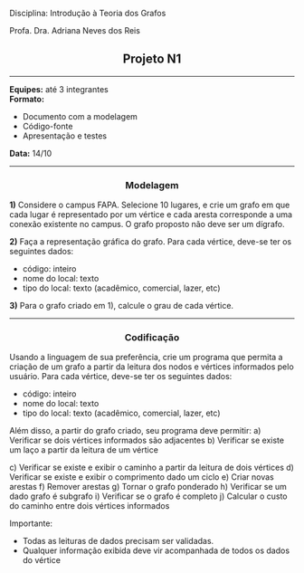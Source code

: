Disciplina: Introdução à Teoria dos Grafos

Profa. Dra. Adriana Neves dos Reis

##  <center>Projeto N1</center>
___


**Equipes:** até 3 integrantes<br>
**Formato:**
- Documento com a modelagem
- Código-fonte
- Apresentação e testes

**Data:** 14/10
___
### <center>Modelagem</center> 

**1)** Considere o campus FAPA. Selecione 10 lugares, e crie um grafo em que cada lugar é representado
por um vértice e cada aresta corresponde a uma conexão existente no campus. O grafo proposto não
deve ser um dígrafo.

**2)** Faça a representação gráfica do grafo. Para cada vértice, deve-se ter os seguintes dados:
- código: inteiro
- nome do local: texto
- tipo do local: texto (acadêmico, comercial, lazer, etc)

**3)** Para o grafo criado em 1), calcule o grau de cada vértice.
___
### <center>Codificação</center>



Usando a linguagem de sua preferência, crie um programa que permita a criação de um grafo a partir
da leitura dos nodos e vértices informados pelo usuário.
Para cada vértice, deve-se ter os seguintes dados:
- código: inteiro
- nome do local: texto
- tipo do local: texto (acadêmico, comercial, lazer, etc)

Além disso, a partir do grafo criado, seu programa deve permitir:
a) Verificar se dois vértices informados são adjacentes
b) Verificar se existe um laço a partir da leitura de um vértice

c)  Verificar se existe e exibir o caminho a partir da leitura de dois vértices
d) Verificar se existe e exibir o comprimento dado um ciclo
e) Criar novas arestas
f) Remover arestas
g) Tornar o grafo ponderado
h) Verificar se um dado grafo é subgrafo
i) Verificar se o grafo é completo
j) Calcular o custo do caminho entre dois vértices informados

Importante:
- Todas as leituras de dados precisam ser validadas.
- Qualquer informação exibida deve vir acompanhada de todos os dados do vértice



